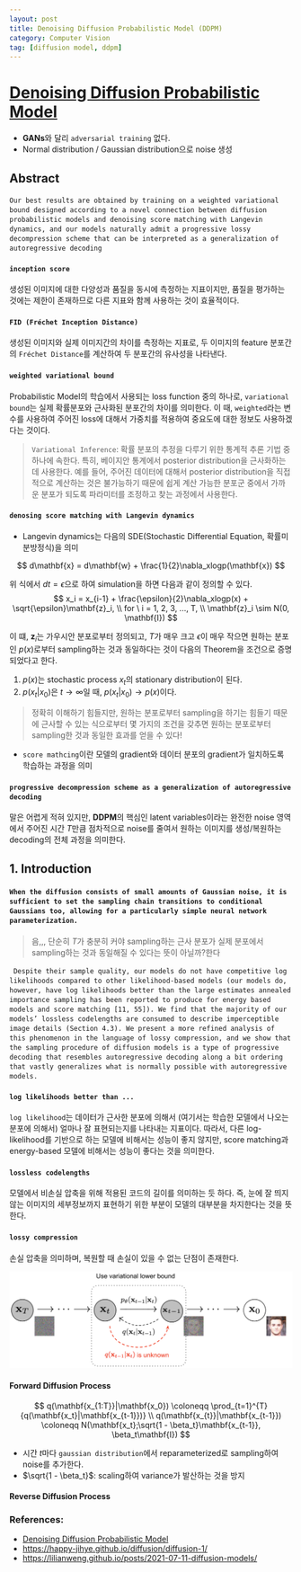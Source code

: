 ```yaml
---
layout: post
title: Denoising Diffusion Probabilistic Model (DDPM)
category: Computer Vision
tag: [diffusion model, ddpm]
---
```


# [Denoising Diffusion Probabilistic Model](https://arxiv.org/pdf/2006.11239.pdf)

- **GANs**와 달리 `adversarial training` 없다.
- Normal distribution / Gaussian distribution으로 noise 생성

## Abstract
`
Our best results are obtained by training on a weighted variational
bound designed according to a novel connection between diffusion probabilistic
models and denoising score matching with Langevin dynamics, and our models naturally admit a progressive lossy decompression scheme that can be interpreted as a
generalization of autoregressive decoding
`

#### `inception score`

생성된 이미지에 대한 다양성과 품질을 동시에 측정하는 지표이지만, 품질을 평가하는 것에는 제한이 존재하므로 다른 지표와 함께 사용하는 것이 효율적이다. 

#### `FID (Fréchet Inception Distance)`

생성된 이미지와 실제 이미지간의 차이를 측정하는 지표로, 두 이미지의 feature 분포간의 `Fréchet Distance`를 계산하여 두 분포간의 유사성을 나타낸다. 

#### `weighted variational bound`

Probabilistic Model의 학습에서 사용되는 loss function 중의 하나로, `variational bound`는 실제 확률분포와 근사화된 분포간의 차이를 의미한다. 이 때, `weighted`라는 변수를 사용하여 주어진 loss에 대해서 가중치를 적용하여 중요도에 대한 정보도 사용하겠다는 것이다. 

> `Variational Inference`: 확률 분포의 추정을 다루기 위한 통계적 추론 기법 중 하나에 속한다. 특히, 베이지안 통계에서 posterior distribution을 근사화하는 데 사용한다. 예를 들어, 주어진 데이터에 대해서 posterior distribution을 직접적으로 계산하는 것은 불가능하기 때문에 쉽게 계산 가능한 분포군 중에서 가까운 분포가 되도록 파라미터를 조정하고 찾는 과정에서 사용한다. 

#### `denosing score matching with Langevin dynamics`

- Langevin dynamics는 다음의 SDE(Stochastic Differential Equation, 확률미분방정식)을 의미

$$
d\mathbf{x} = d\mathbf{w} + \frac{1}{2}\nabla_xlogp(\mathbf{x})
$$

위 식에서 $dt = \epsilon$으로 하여 simulation을 하면 다음과 같이 정의할 수 있다. 
$$
x_i = x_{i-1} + \frac{\epsilon}{2}\nabla_xlogp(x) + \sqrt{\epsilon}\mathbf{z}_i, \\
for \ i = 1, 2, 3, ..., T, \\
\mathbf{z}_i \sim N(0, \mathbf{I}) 
$$

이 떄, $\mathbf{z}_i$는 가우시안 분포로부터 정의되고, $T$가 매우 크고 $\epsilon$이 매우 작으면 원하는 분포인 $p(x)$로부터 sampling하는 것과 동일하다는 것이 다음의 Theorem을 조건으로 증명되었다고 한다. 

1. $p(x)$는 stochastic process $x_t$의 stationary distribution이 된다. 
2. $p(x_t|x_0)$은 $t \to \infty$일 때, $p(x_t|x_0) \to p(x)$이다. 

> 정확히 이해하기 힘들지만, 원하는 분포로부터 sampling을 하기는 힘들기 때문에 근사할 수 있는 식으로부터 몇 가지의 조건을 갖추면 원하는 분포로부터 sampling한 것과 동일한 효과를 얻을 수 있다! 

* `score mathcing`이란 모델의 gradient와 데이터 분포의 gradient가 일치하도록 학습하는 과정을 의미

#### `progressive decompression scheme as a generalization of autoregressive decoding`

말은 어렵게 적혀 있지만, **DDPM**의 핵심인 latent variables이라는 완전한 noise 영역에서 주어진 시간 $T$만큼 점차적으로 noise를 줄여서 원하는 이미지를 생성/복원하는 decoding의 전체 과정을 의미한다. 

## 1. Introduction

#### `When the diffusion consists of small amounts of Gaussian noise, it is sufficient to set the sampling chain transitions to conditional Gaussians too, allowing for a particularly simple neural network parameterization.`

> 음,,, 단순히 $T$가 충분히 커야 sampling하는 근사 분포가 실제 분포에서 sampling하는 것과 동일해질 수 있다는 뜻이 아닐까?한다

`
Despite their sample quality, our models do not have competitive log likelihoods compared to other likelihood-based models (our models do, however, have log likelihoods better than the large estimates annealed importance sampling has been reported to produce for energy based models and score matching [11, 55]). We find that the majority of our models’ lossless codelengths are consumed to describe imperceptible image details (Section 4.3). We present a more refined analysis of this phenomenon in the language of lossy compression, and we show that the sampling procedure of diffusion models is a type of progressive decoding that resembles autoregressive decoding along a bit ordering that vastly generalizes what is normally possible with autoregressive models.`

#### `log likelihoods better than ...`

`log likelihood`는 데이터가 근사한 분포에 의해서 (여기서는 학습한 모델에서 나오는 분포에 의해서) 얼마나 잘 표현되는지를 나타내는 지표이다. 따라서, 다른 log-likelihood를 기반으로 하는 모델에 비해서는 성능이 좋지 않지만, score matching과 energy-based 모델에 비해서는 성능이 좋다는 것을 의미한다. 

#### `lossless codelengths`

모델에서 비손실 압축을 위해 적용된 코드의 길이를 의미하는 듯 하다. 즉, 눈에 잘 띄지 않는 이미지의 세부정보까지 표현하기 위한 부분이 모델의 대부분을 차지한다는 것을 뜻한다.  

#### `lossy compression`

손실 압축을 의미하며, 복원할 때 손실이 있을 수 없는 단점이 존재한다. 


<img src='/assets/computer_vision/diffucion_model/forward.png'>

#### Forward Diffusion Process

$$
q(\mathbf{x_{1:T}}|\mathbf{x_0}) \coloneqq \prod_{t=1}^{T}{q(\mathbf{x_t}|\mathbf{x_{t-1}})} \\
q(\mathbf{x_{t}}|\mathbf{x_{t-1}}) \coloneqq N(\mathbf{x_t};\sqrt{1 - \beta_t}\mathbf{x_{t-1}}, \beta_t\mathbf{I})
$$

- 시간 $t$마다 `gaussian distribution`에서 reparameterized로 sampling하여 noise를 추가한다. 
- $\sqrt{1 - \beta_t}$: scaling하여 variance가 발산하는 것을 방지

#### Reverse Diffusion Process 


### References:
- [Denoising Diffusion Probabilistic Model](https://arxiv.org/pdf/2006.11239.pdf)
- https://happy-jihye.github.io/diffusion/diffusion-1/
- https://lilianweng.github.io/posts/2021-07-11-diffusion-models/